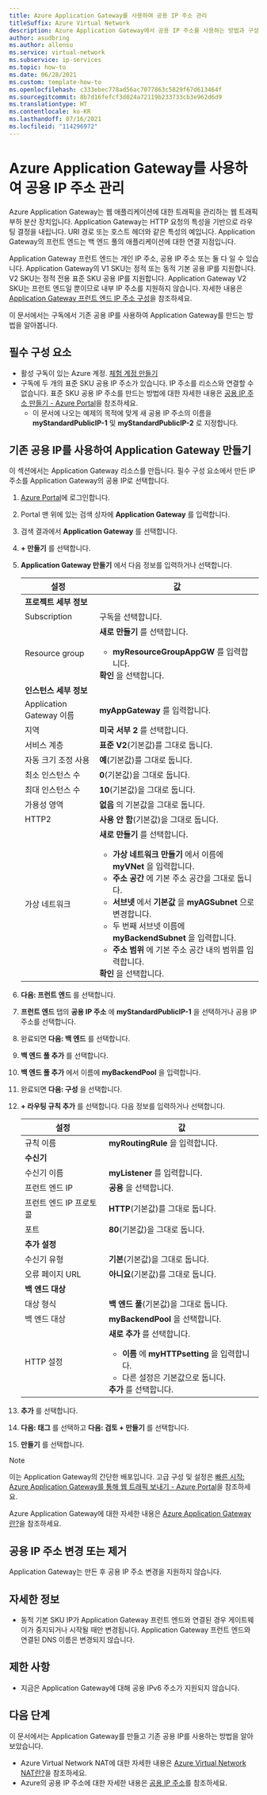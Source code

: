 ```yaml
---
title: Azure Application Gateway를 사용하여 공용 IP 주소 관리
titleSuffix: Azure Virtual Network
description: Azure Application Gateway에서 공용 IP 주소를 사용하는 방법과 구성을 변경하고 관리하는 방법을 알아봅니다.
author: asudbring
ms.author: allensu
ms.service: virtual-network
ms.subservice: ip-services
ms.topic: how-to
ms.date: 06/28/2021
ms.custom: template-how-to
ms.openlocfilehash: c333ebec778ad56ac7077863c5829f67d613464f
ms.sourcegitcommit: 8b7d16fefcf3d024a72119b233733cb3e962d6d9
ms.translationtype: HT
ms.contentlocale: ko-KR
ms.lasthandoff: 07/16/2021
ms.locfileid: "114296972"
---
```

# <a name="manage-a-public-ip-address-with-an-azure-application-gateway"></a>Azure Application Gateway를 사용하여 공용 IP 주소 관리

Azure Application Gateway는 웹 애플리케이션에 대한 트래픽을 관리하는 웹 트래픽 부하 분산 장치입니다. Application Gateway는 HTTP 요청의 특성을 기반으로 라우팅 결정을 내립니다. URI 경로 또는 호스트 헤더와 같은 특성의 예입니다.  Application Gateway의 프런트 엔드는 백 엔드 풀의 애플리케이션에 대한 연결 지점입니다. 

Application Gateway 프런트 엔드는 개인 IP 주소, 공용 IP 주소 또는 둘 다 일 수 있습니다.  Application Gateway의 V1 SKU는 정적 또는 동적 기본 공용 IP를 지원합니다.  V2 SKU는 정적 전용 표준 SKU 공용 IP를 지원합니다. Application Gateway V2 SKU는 프런트 엔드일 뿐이므로 내부 IP 주소를 지원하지 않습니다.  자세한 내용은 [Application Gateway 프런트 엔드 IP 주소 구성](../application-gateway/configuration-front-end-ip.md)을 참조하세요.  

이 문서에서는 구독에서 기존 공용 IP를 사용하여 Application Gateway를 만드는 방법을 알아봅니다. 

## <a name="prerequisites"></a>필수 구성 요소

- 활성 구독이 있는 Azure 계정. [체험 계정 만들기](https://azure.microsoft.com/free/?ref=microsoft.com&utm_source=microsoft.com&utm_medium=docs&utm_campaign=visualstudio)
- 구독에 두 개의 표준 SKU 공용 IP 주소가 있습니다. IP 주소를 리소스와 연결할 수 없습니다. 표준 SKU 공용 IP 주소를 만드는 방법에 대한 자세한 내용은 [공용 IP 주소 만들기 - Azure Portal](create-public-ip-portal.md)을 참조하세요.
    - 이 문서에 나오는 예제의 목적에 맞게 새 공용 IP 주소의 이름을 **myStandardPublicIP-1** 및 **myStandardPublicIP-2** 로 지정합니다.

## <a name="create-application-gateway-existing-public-ip"></a>기존 공용 IP를 사용하여 Application Gateway 만들기

이 섹션에서는 Application Gateway 리소스를 만듭니다. 필수 구성 요소에서 만든 IP 주소를 Application Gateway의 공용 IP로 선택합니다.

1. [Azure Portal](https://portal.azure.com)에 로그인합니다.

2. Portal 맨 위에 있는 검색 상자에 **Application Gateway** 를 입력합니다.

3. 검색 결과에서 **Application Gateway** 를 선택합니다.

4. **+ 만들기** 를 선택합니다.

5. **Application Gateway 만들기** 에서 다음 정보를 입력하거나 선택합니다.

    | 설정 | 값 |
    | ------- | ----- |
    | **프로젝트 세부 정보** |   |
    | Subscription | 구독을 선택합니다. |
    | Resource group | **새로 만들기** 를 선택합니다.<ul><li>**myResourceGroupAppGW** 를 입력합니다.</li></ul>**확인** 을 선택합니다. |
    | **인스턴스 세부 정보** |   |
    | Application Gateway 이름 | **myAppGateway** 를 입력합니다. |
    | 지역 | **미국 서부 2** 를 선택합니다. |
    | 서비스 계층 | **표준 V2**(기본값)를 그대로 둡니다. |
    | 자동 크기 조정 사용 | **예**(기본값)를 그대로 둡니다. |
    | 최소 인스턴스 수 | **0**(기본값)을 그대로 둡니다. |
    | 최대 인스턴스 수 | **10**(기본값)을 그대로 둡니다. |
    | 가용성 영역 | **없음** 의 기본값을 그대로 둡니다. |
    | HTTP2 | **사용 안 함**(기본값)을 그대로 둡니다. |
    | 가상 네트워크 | **새로 만들기** 를 선택합니다. <ul><li>**가상 네트워크 만들기** 에서 이름에 **myVNet** 을 입력합니다.</li><li>**주소 공간** 에 기본 주소 공간을 그대로 둡니다.</li><li>**서브넷** 에서 **기본값** 을 **myAGSubnet** 으로 변경합니다.</li><li>두 번째 서브넷 이름에 **myBackendSubnet** 을 입력합니다.</li><li>**주소 범위** 에 기본 주소 공간 내의 범위를 입력합니다.</li></ul>**확인** 을 선택합니다.|

6. **다음: 프런트 엔드** 를 선택합니다.

7. **프런트 엔드** 탭의 **공용 IP 주소** 에 **myStandardPublicIP-1** 을 선택하거나 공용 IP 주소를 선택합니다.

8. 완료되면 **다음: 백 엔드** 를 선택합니다. 

9. **백 엔드 풀 추가** 를 선택합니다.

10. **백 엔드 풀 추가** 에서 이름에 **myBackendPool** 을 입력합니다.

11. 완료되면 **다음: 구성** 을 선택합니다.

12. **+ 라우팅 규칙 추가** 를 선택합니다. 다음 정보를 입력하거나 선택합니다.

    | 설정 | 값 |
    | ------- | ----- |
    | 규칙 이름 | **myRoutingRule** 을 입력합니다. |
    | **수신기** |    |
    | 수신기 이름 | **myListener** 를 입력합니다. |
    | 프런트 엔드 IP | **공용** 을 선택합니다. |
    | 프런트 엔드 IP 프로토콜 | **HTTP**(기본값)를 그대로 둡니다. |
    | 포트 | **80**(기본값)을 그대로 둡니다. |
    | **추가 설정** |   |
    | 수신기 유형 | **기본**(기본값)을 그대로 둡니다. |
    | 오류 페이지 URL | **아니요**(기본값)를 그대로 둡니다. |
    | **백 엔드 대상** |    |
    | 대상 형식 | **백 엔드 풀**(기본값)을 그대로 둡니다. |
    | 백 엔드 대상 | **myBackendPool** 을 선택합니다. |
    | HTTP 설정 | **새로 추가** 를 선택합니다.<ul><li>**이름** 에 **myHTTPsetting** 을 입력합니다.</li><li>다른 설정은 기본값으로 둡니다.</li></ul>**추가** 를 선택합니다.|

13. **추가** 를 선택합니다.

14. **다음: 태그** 를 선택하고 **다음: 검토 + 만들기** 를 선택합니다.

15. **만들기** 를 선택합니다.

> [!NOTE]
> 이는 Application Gateway의 간단한 배포입니다. 고급 구성 및 설정은 [빠른 시작: Azure Application Gateway를 통해 웹 트래픽 보내기 - Azure Portal](../application-gateway/quick-create-portal.md)을 참조하세요.
>
> Azure Application Gateway에 대한 자세한 내용은 [Azure Application Gateway란?](../application-gateway/overview.md)을 참조하세요.

## <a name="change-or-remove-public-ip-address"></a>공용 IP 주소 변경 또는 제거

Application Gateway는 만든 후 공용 IP 주소 변경을 지원하지 않습니다.

## <a name="more-information"></a>자세한 정보

* 동적 기본 SKU IP가 Application Gateway 프런트 엔드와 연결된 경우 게이트웨이가 중지되거나 시작될 때만 변경됩니다. Application Gateway 프런트 엔드와 연결된 DNS 이름은 변경되지 않습니다. 

## <a name="caveats"></a>제한 사항

* 지금은 Application Gateway에 대해 공용 IPv6 주소가 지원되지 않습니다.  

## <a name="next-steps"></a>다음 단계

이 문서에서는 Application Gateway를 만들고 기존 공용 IP를 사용하는 방법을 알아보았습니다. 

- Azure Virtual Network NAT에 대한 자세한 내용은 [Azure Virtual Network NAT란?](./nat-gateway/nat-overview.md)을 참조하세요.
- Azure의 공용 IP 주소에 대한 자세한 내용은 [공용 IP 주소](public-ip-addresses.md)를 참조하세요.